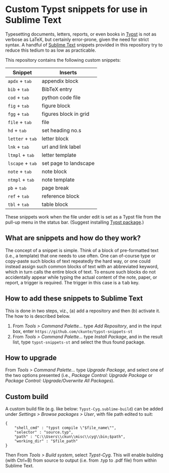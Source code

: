 # Custom Typst snippets for use in Sublime Text

Typesetting documents, letters, reports, or even books in [Typst] is not as verbose as LaTeX, but certainly error-prone, given the need for strict syntax. A handful of [Sublime Text][st] snippets provided in this repository try to reduce this tedium to as low as practicable.

This repository contains the following custom snippets:

| Snippet                   | Inserts                |
| ------------------------- | ---------------------- |
| `apdx` + <kbd>tab</kbd>   | appendix block         |
| `bib` + <kbd>tab</kbd>    | BibTeX entry           |
| `cod` + <kbd>tab</kbd>    | python code file       |
| `fig` + <kbd>tab</kbd>    | figure block           |
| `fgg` + <kbd>tab</kbd>    | figures block in grid  |
| `file` + <kbd>tab</kbd>   | file                   |
| `hd` + <kbd>tab</kbd>     | set heading no.s       |
| `letter` + <kbd>tab</kbd> | letter block           |
| `lnk` + <kbd>tab</kbd>    | url and link label     |
| `ltmpl` + <kbd>tab</kbd>  | letter template        |
| `lscape` + <kbd>tab</kbd> | set page to landscape  |
| `note` + <kbd>tab</kbd>   | note block             |
| `ntmpl` + <kbd>tab</kbd>  | note template          |
| `pb` + <kbd>tab</kbd>     | page break             |
| `ref` + <kbd>tab</kbd>    | reference block        |
| `tbl` + <kbd>tab</kbd>    | table block            |

These snippets work when the file under edit is set as a Typst file from the pull-up menu in the status bar. (Suggest installing [Typst package][tp].)

## What are snippets and how do they work?

The concept of a snippet is simple. Think of a block of pre-formatted text (i.e., a template) that one needs to use often. One can of-course type or copy-paste such blocks of text repeatedly the hard way, or one could instead assign such common blocks of text with an abbreviated keyword, which in turn calls the entire block of text. To ensure such blocks do not accidentally appear while typing the actual content of the note, paper, or report, a trigger is required. The trigger in this case is a <kbd>tab</kbd> key.

## How to add these snippets to Sublime Text

This is done in two steps, viz., (a) add a repository and then (b) activate it. The how to is described below.

1. From _Tools > Command Palette..._ type _Add Repository_, and in the input box, enter `https://github.com/ckunte/typst-snippets-st`
2. From _Tools > Command Palette..._ type _Install Package_, and in the result list, type `typst-snippets-st` and select the thus found package.

## How to upgrade 

From _Tools > Command Palette..._ type _Upgrade Package_, and select one of the two options presented (i.e., _Package Control: Upgrade Package_ or _Package Control: Upgrade/Overwrite All Packages_).

## Custom build

A custom build file (e.g. like below: `Typst-Cyg.sublime-build`) can be added under _Settings > Browse packages > User_, with file path edited to suit:

```
{
    "shell_cmd" : "typst compile \"$file_name\"",
    "selector" : "source.typ",
    "path" : "C:\\Users\\ckun\\misc\\cyg\\bin;$path",
    "working_dir" : "$file_path"
}
```
Then From _Tools > Build system_, select _Typst-Cyg_. This will enable building (with Ctrl+B) from source to output (i.e. from .typ to .pdf file) from within Sublime Text.

[Typst]: https://typst.app
[st]: https://www.sublimetext.com "Text editing done right."
[tp]: https://packagecontrol.io/packages/Typst